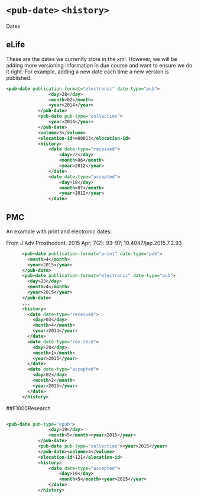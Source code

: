 # `<pub-date>` `<history>`

Dates
## eLife

These are the dates we currenlty store in the xml. However, we will be adding more versioning information in due course and want to ensure we do it right.
For example, adding a new date each time a new version is published.

```xml
<pub-date publication-format="electronic" date-type="pub">
                <day>28</day>
                <month>02</month>
                <year>2014</year>
            </pub-date>
            <pub-date pub-type="collection">
                <year>2014</year>
            </pub-date>
            <volume>3</volume>
            <elocation-id>e00013</elocation-id>
            <history>
                <date date-type="received">
                    <day>22</day>
                    <month>06</month>
                    <year>2012</year>
                </date>
                <date date-type="accepted">
                    <day>18</day>
                    <month>07</month>
                    <year>2012</year>
                </date>
```


## PMC

An example with print and electronic dates:

From J Adv Prosthodont. 2015 Apr; 7(2): 93–97; 10.4047/jap.2015.7.2.93

```xml
      <pub-date publication-format="print" date-type="pub">
        <month>4</month>
        <year>2015</year>
      </pub-date>
      <pub-date publication-format="electronic" date-type="pub">
        <day>23</day>
        <month>4</month>
        <year>2015</year>
      </pub-date>
      ...
      <history>
        <date date-type="received">
          <day>03</day>
          <month>4</month>
          <year>2014</year>
        </date>
        <date date-type="rev-recd">
          <day>28</day>
          <month>1</month>
          <year>2015</year>
        </date>
        <date date-type="accepted">
          <day>02</day>
          <month>2</month>
          <year>2015</year>
        </date>
      </history>
```

##F1000Research

```xml

<pub-date pub-type="epub">
                <day>19</day>
                <month>5</month><year>2015</year>
            </pub-date>
            <pub-date pub-type="collection"><year>2015</year>
            </pub-date><volume>4</volume>
            <elocation-id>121</elocation-id>
            <history>
                <date date-type="accepted">
                    <day>10</day>
                    <month>5</month><year>2015</year>
                </date>
            </history>
            
```

